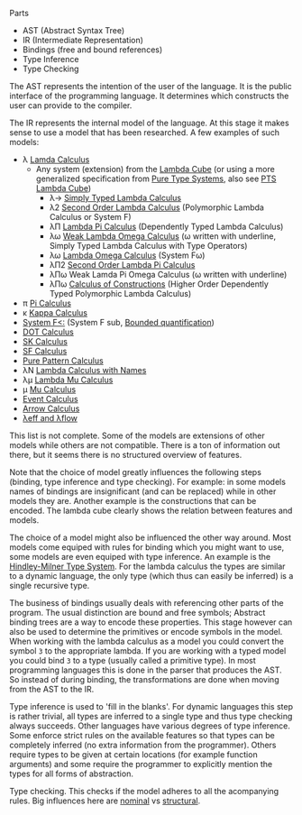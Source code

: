 Parts
- AST (Abstract Syntax Tree)
- IR (Intermediate Representation)
- Bindings (free and bound references)
- Type Inference
- Type Checking

The AST represents the intention of the user of the language. It is the public interface of the programming language. It determines which constructs the user can provide to the compiler.

The IR represents the internal model of the language. At this stage it makes sense to use a model that has been researched. A few examples of such models:
- λ [Lamda Calculus](https://en.wikipedia.org/wiki/Lambda_calculus)
  - Any system (extension) from the [Lambda Cube](https://en.wikipedia.org/wiki/Lambda_cube) (or using a more generalized specification from [Pure Type Systems](http://www.rbjones.com/rbjpub/logic/cl/tlc004.htm), also see [PTS Lambda Cube](http://www.rbjones.com/rbjpub/logic/cl/tlc001.htm))
    - λ→  [Simply Typed Lambda Calculus](https://en.wikipedia.org/wiki/Simply_typed_lambda_calculus)
    - λ2  [Second Order Lambda Calculus](https://en.wikipedia.org/wiki/System_F) (Polymorphic Lambda Calculus or System F)
    - λΠ  [Lambda Pi Calculus](https://en.wikipedia.org/wiki/Dependent_type#First_order_dependent_type_theory) (Dependently Typed Lambda Calculus)
    - λω  [Weak Lambda Omega Calculus](https://en.wikipedia.org/wiki/Type_constructor) (ω written with underline, Simply Typed Lambda Calculus with Type Operators)
    - λω  [Lambda Omega Calculus](https://en.wikipedia.org/wiki/System_F#System_F.CF.89) (System Fω)
    - λΠ2 [Second Order Lambda Pi Calculus](https://en.wikipedia.org/wiki/Dependent_type#Second_order_dependent_type_theory)
    - λΠω Weak Lamda Pi Omega Calculus (ω written with underline)
    - λΠω [Calculus of Constructions](https://en.wikipedia.org/wiki/Calculus_of_constructions) (Higher Order Dependently Typed Polymorphic Lambda Calculus)
- π [Pi Calculus](https://en.wikipedia.org/wiki/%CE%A0-calculus)
- κ [Kappa Calculus](https://en.wikipedia.org/wiki/Kappa_calculus)
- [System F<:](https://en.wikipedia.org/wiki/System_F-sub) (System F sub, [Bounded quantification](https://en.wikipedia.org/wiki/Bounded_quantification))
- [DOT Calculus](http://infoscience.epfl.ch/record/215280/files/paper_1.pdf)
- [SK Calculus](https://en.wikipedia.org/wiki/SKI_combinator_calculus)
- [SF Calculus](https://opus.lib.uts.edu.au/bitstream/10453/14486/1/2010003973.pdf)
- [Pure Pattern Calculus](http://link.springer.com/content/pdf/10.1007%2F11693024_8.pdf)
- λN [Lambda Calculus with Names](http://scg.unibe.ch/archive/oosc/PDF/Dami95aLambdaN.pdf)
- λμ [Lambda Mu Calculus](https://en.wikipedia.org/wiki/Lambda-mu_calculus)
- μ [Mu Calculus](https://en.wikipedia.org/wiki/Modal_%CE%BC-calculus)
- [Event Calculus](https://en.wikipedia.org/wiki/Event_calculus)
- [Arrow Calculus](http://homepages.inf.ed.ac.uk/wadler/papers/arrows-jfp/arrows-jfp.pdf)
- [λeff and λflow](http://homepages.inf.ed.ac.uk/slindley/papers/aeia.pdf)

This list is not complete. Some of the models are extensions of other models while others are not compatible. There is a ton of information out there, but it seems there is no structured overview of features.

Note that the choice of model greatly influences the following steps (binding, type inference and type checking). For example: in some models names of bindings are insignificant (and can be replaced) while in other models they are. Another example is the constructions that can be encoded. The lambda cube clearly shows the relation between features and models.

The choice of a model might also be influenced the other way around. Most models come equiped with rules for binding which you might want to use, some models are even equiped with type inference. An example is the [Hindley-Milner Type System](https://en.wikipedia.org/wiki/Hindley%E2%80%93Milner_type_system). For the lambda calculus the types are similar to a dynamic language, the only type (which thus can easily be inferred) is a single recursive type.

The business of bindings usually deals with referencing other parts of the program. The usual distinction are bound and free symbols; Abstract binding trees are a way to encode these properties. This stage however can also be used to determine the primitives or encode symbols in the model. When working with the lambda calculus as a model you could convert the symbol `3` to the appropriate lambda. If you are working with a typed model you could bind `3` to a type (usually called a primitive type). In most programming languages this is done in the parser that produces the AST. So instead of during binding, the transformations are done when moving from the AST to the IR.

Type inference is used to 'fill in the blanks'. For dynamic languages this step is rather trivial, all types are inferred to a single type and thus type checking always succeeds. Other languages have various degrees of type inference. Some enforce strict rules on the available features so that types can be completely inferred (no extra information from the programmer). Others require types to be given at certain locations (for example function arguments) and some require the programmer to explicitly mention the types for all forms of abstraction.

Type checking. This checks if the model adheres to all the acompanying rules. Big influences here are [nominal](https://en.wikipedia.org/wiki/Nominal_type_system) vs [structural](https://en.wikipedia.org/wiki/Structural_type_system).
